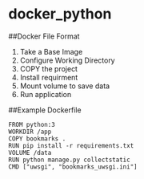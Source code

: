 # docker_python

##Docker File Format
1. Take a Base Image 
2. Configure Working Directory
3. COPY the project
4. Install requirment
5. Mount volume to save data
6. Run application

##Example Dockerfile


    FROM python:3
    WORKDIR /app
    COPY bookmarks .
    RUN pip install -r requirements.txt
    VOLUME /data
    RUN python manage.py collectstatic
    CMD ["uwsgi", "bookmarks_uwsgi.ini"]
